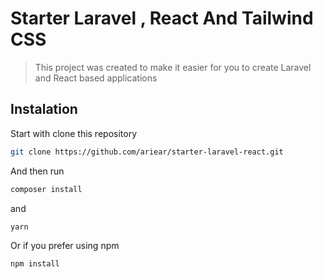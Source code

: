 # Starter Laravel , React And Tailwind CSS

> This project was created to make it easier for you to create Laravel and React based applications

## Instalation 

Start with clone this repository
``` sh
git clone https://github.com/ariear/starter-laravel-react.git
```
And then run
``` sh
composer install
```
and
``` sh
yarn
```
Or if you prefer using npm
``` sh
npm install
```
